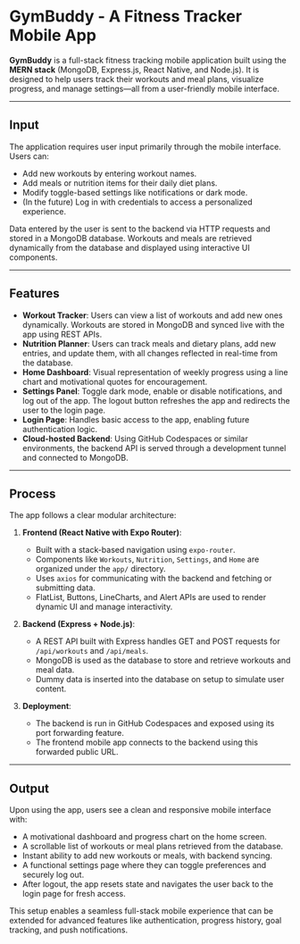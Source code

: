 # GymBuddy - A Fitness Tracker Mobile App

**GymBuddy** is a full-stack fitness tracking mobile application built using the **MERN stack** (MongoDB, Express.js, React Native, and Node.js). It is designed to help users track their workouts and meal plans, visualize progress, and manage settings—all from a user-friendly mobile interface.

---

## Input

The application requires user input primarily through the mobile interface. Users can:
- Add new workouts by entering workout names.
- Add meals or nutrition items for their daily diet plans.
- Modify toggle-based settings like notifications or dark mode.
- (In the future) Log in with credentials to access a personalized experience.

Data entered by the user is sent to the backend via HTTP requests and stored in a MongoDB database. Workouts and meals are retrieved dynamically from the database and displayed using interactive UI components.

---

##  Features

- **Workout Tracker**: Users can view a list of workouts and add new ones dynamically. Workouts are stored in MongoDB and synced live with the app using REST APIs.
- **Nutrition Planner**: Users can track meals and dietary plans, add new entries, and update them, with all changes reflected in real-time from the database.
- **Home Dashboard**: Visual representation of weekly progress using a line chart and motivational quotes for encouragement.
- **Settings Panel**: Toggle dark mode, enable or disable notifications, and log out of the app. The logout button refreshes the app and redirects the user to the login page.
- **Login Page**: Handles basic access to the app, enabling future authentication logic.
- **Cloud-hosted Backend**: Using GitHub Codespaces or similar environments, the backend API is served through a development tunnel and connected to MongoDB.

---

## Process

The app follows a clear modular architecture:

1. **Frontend (React Native with Expo Router)**:
   - Built with a stack-based navigation using `expo-router`.
   - Components like `Workouts`, `Nutrition`, `Settings`, and `Home` are organized under the `app/` directory.
   - Uses `axios` for communicating with the backend and fetching or submitting data.
   - FlatList, Buttons, LineCharts, and Alert APIs are used to render dynamic UI and manage interactivity.

2. **Backend (Express + Node.js)**:
   - A REST API built with Express handles GET and POST requests for `/api/workouts` and `/api/meals`.
   - MongoDB is used as the database to store and retrieve workouts and meal data.
   - Dummy data is inserted into the database on setup to simulate user content.

3. **Deployment**:
   - The backend is run in GitHub Codespaces and exposed using its port forwarding feature.
   - The frontend mobile app connects to the backend using this forwarded public URL.

---

## Output

Upon using the app, users see a clean and responsive mobile interface with:
- A motivational dashboard and progress chart on the home screen.
- A scrollable list of workouts or meal plans retrieved from the database.
- Instant ability to add new workouts or meals, with backend syncing.
- A functional settings page where they can toggle preferences and securely log out.
- After logout, the app resets state and navigates the user back to the login page for fresh access.

This setup enables a seamless full-stack mobile experience that can be extended for advanced features like authentication, progress history, goal tracking, and push notifications.


